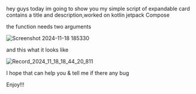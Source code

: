 hey guys today im going to show you my simple script of expandable card contains a title and description,worked on kotlin jetpack Compose

the function needs two arguments

![Screenshot 2024-11-18 185330](https://github.com/user-attachments/assets/a72adfb9-0fb0-48b4-b3b7-309aea3a67df)

and this what it looks like 


![Record_2024_11_18_18_44_20_811](https://github.com/user-attachments/assets/dbb7b4ee-f819-4318-b168-9a71be64074d)

I hope that can help you & tell me if there any bug

Enjoy!!!

